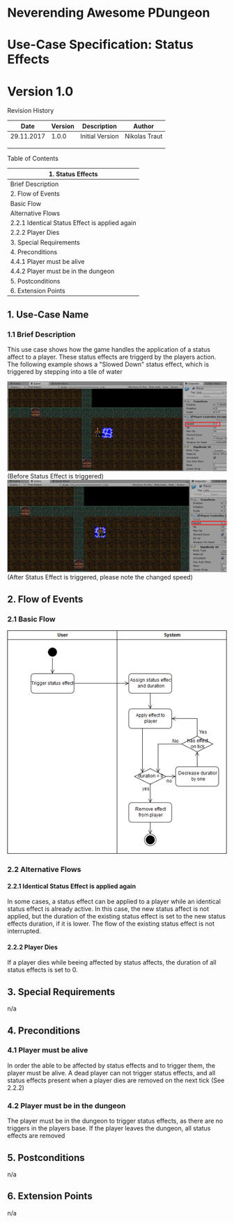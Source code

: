 
# Neverending Awesome PDungeon

# Use-Case Specification: Status Effects

# Version 1.0

Revision History

| **Date** | **Version** | **Description** | **Author** |
| --- | --- | --- | --- |
| 29.11.2017 | 1.0.0 | Initial Version| Nikolas Traut |
|   |   |   |   |
|   |   |   |   |
|   |   |   |   |

Table of Contents

| 1.        Status Effects       |
| --- |
|         Brief Description        |
| 2.        Flow of Events        |
|         Basic Flow        |
|         Alternative Flows        |
| 2.2.1        Identical Status Effect is applied again        |
| 2.2.2        Player Dies       |
| 3.        Special Requirements        |
| 4.        Preconditions        |
| 4.4.1     Player must be alive |
| 4.4.2     Player must be in the dungeon |
| 5.        Postconditions        |
| 6.        Extension Points        |




 ## 1. Use-Case Name
 
 ### 1.1 Brief Description

This use case shows how the game handles the application of a status affect to a player. These status effects are triggerd
by the players action. The following example shows a "Slowed Down" status effect, which is triggered by stepping into a tile
of water

<img src = "https://github.com/AdrianSchneble/nap/blob/master/usecases/UC_StatusEffect_Screenshot1.png">
(Before Status Effect is triggered) 


<img src = "https://github.com/AdrianSchneble/nap/blob/master/usecases/UC_StatusEffect_Screenshot2.png">
(After Status Effect is triggered, please note the changed speed)

## 2. Flow of Events
### 2.1 Basic Flow

<img src= "https://github.com/AdrianSchneble/nap/blob/master/usecases/UC_StatusEffect_ActivityDiagram.png">

### 2.2 Alternative Flows
#### 2.2.1 Identical Status Effect is applied again

In some cases, a status effect can be applied to a player while an identical status effect is already active. In this case,
the new status affect is not applied, but the duration of the existing status effect is set to the new status effects duration,
if it is lower. The flow of the existing status effect is not interrupted. 

#### 2.2.2 Player Dies 

If a player dies while beeing affected by status affects, the duration of all status effects is set to 0. 

## 3. Special Requirements

n/a

## 4. Preconditions

### 4.1 Player must be alive

In order the able to be affected by status effects and to trigger them, the player must be alive. A dead player can not trigger
status effects, and all status effects present when a player dies are removed on the next tick (See 2.2.2)

### 4.2 Player must be in the dungeon 

The player must be in the dungeon to trigger status effects, as there are no triggers in the players base. If the player leaves the dungeon, all status effects are removed

## 5. Postconditions

n/a

## 6. Extension Points

n/a

